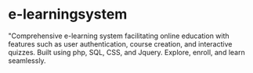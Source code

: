 # e-learningsystem
"Comprehensive e-learning system facilitating online education with features such as user authentication, course creation, and interactive quizzes. Built using php, SQL, CSS, and Jquery. Explore, enroll, and learn seamlessly.
